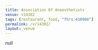 ```yaml
---
title: Association Of Anaesthetists
venue: v14302
tags: [restaurant, food, "fhrs:410968"]
permalink: /v/14302/
layout: venue
---
```

null